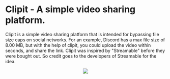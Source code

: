 # Clipit - A simple video sharing platform.

Clipit is a simple video sharing platform that is intended for bypassing file size caps on social networks.
For an example, Discord has a max file size of 8.00 MB, but with the help of clipit, you could upload the video within seconds, and share the link. 
Clipit was inspired by "Streamable" before they were bought out. So credit goes to the developers of Streamable for the idea.
<p align="center">
  <img src="https://user-images.githubusercontent.com/79603829/150644360-0bf6036d-efdd-4714-b999-97a3f4efb933.PNG"/>
</p>
